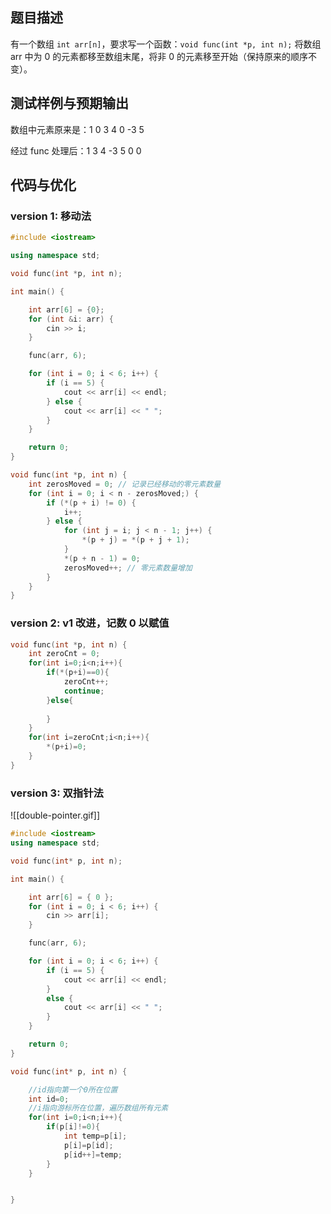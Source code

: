 ## 题目描述
有一个数组 `int arr[n]`，要求写一个函数：` void func(int *p, int n); ` 将数组 arr 中为 0 的元素都移至数组末尾，将非 0 的元素移至开始（保持原来的顺序不变）。
## 测试样例与预期输出
数组中元素原来是：1 0 3 4 0 -3 5

经过 func 处理后：1 3 4 -3 5 0 0
## 代码与优化
### version 1: 移动法
```cpp
#include <iostream>

using namespace std;

void func(int *p, int n);

int main() {

    int arr[6] = {0};
    for (int &i: arr) {
        cin >> i;
    }

    func(arr, 6);

    for (int i = 0; i < 6; i++) {
        if (i == 5) {
            cout << arr[i] << endl;
        } else {
            cout << arr[i] << " ";
        }
    }

    return 0;
}

void func(int *p, int n) {
    int zerosMoved = 0; // 记录已经移动的零元素数量
    for (int i = 0; i < n - zerosMoved;) {
        if (*(p + i) != 0) {
            i++;
        } else {
            for (int j = i; j < n - 1; j++) {
                *(p + j) = *(p + j + 1);
            }
            *(p + n - 1) = 0;
            zerosMoved++; // 零元素数量增加
        }
    }
}
```

### version 2: v1 改进，记数 0 以赋值
```cpp
void func(int *p, int n) {
	int zeroCnt = 0;
	for(int i=0;i<n;i++){
		if(*(p+i)==0){
			zeroCnt++;
			continue;
		}else{
			
		}	
	}
	for(int i=zeroCnt;i<n;i++){
		*(p+i)=0;
	}
}
```

### version 3: 双指针法
![[double-pointer.gif]]

```cpp
#include <iostream>
using namespace std;

void func(int* p, int n);

int main() {

    int arr[6] = { 0 };
    for (int i = 0; i < 6; i++) {
        cin >> arr[i];
    }

    func(arr, 6);

    for (int i = 0; i < 6; i++) {
        if (i == 5) {
            cout << arr[i] << endl;
        }
        else {
            cout << arr[i] << " ";
        }
    }

    return 0;
}

void func(int* p, int n) {

    //id指向第一个0所在位置
    int id=0;
    //i指向游标所在位置，遍历数组所有元素
    for(int i=0;i<n;i++){
        if(p[i]!=0){
            int temp=p[i];
            p[i]=p[id];
            p[id++]=temp;
        }
    }


}

```